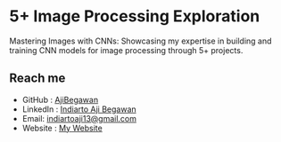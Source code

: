 # 5+ Image Processing Exploration

Mastering Images with CNNs: Showcasing my expertise in building and training CNN models for image processing through 5+ projects.

## Reach me

- GitHub : [AjiBegawan](https://github.com/AjiBegawan)
- LinkedIn : [Indiarto Aji Begawan](https://www.linkedin.com/in/indiartoajib/)
- Email: indiartoaji13@gmail.com
- Website : [My Website](https://indiarto-aji-begawan.vercel.app/)

